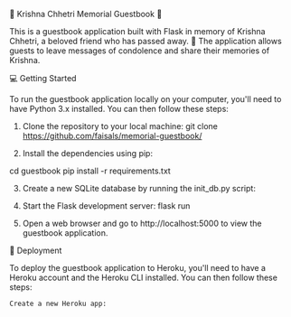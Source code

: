 :book: Krishna Chhetri Memorial Guestbook :pray:

This is a guestbook application built with Flask in memory of Krishna Chhetri, a beloved friend who has passed away. :angel: The application allows guests to leave messages of condolence and share their memories of Krishna.

:computer: Getting Started

To run the guestbook application locally on your computer, you'll need to have Python 3.x installed. You can then follow these steps:

1. Clone the repository to your local machine:
git clone https://github.com/faisals/memorial-guestbook/

2. Install the dependencies using pip:

cd guestbook
pip install -r requirements.txt

3. Create a new SQLite database by running the init_db.py script:

4. Start the Flask development server:
  flask run
  
5. Open a web browser and go to http://localhost:5000 to view the guestbook application.

:rocket: Deployment

To deploy the guestbook application to Heroku, you'll need to have a Heroku account and the Heroku CLI installed. You can then follow these steps:

    Create a new Heroku app:
